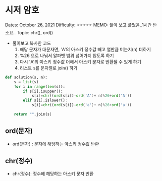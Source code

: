 # 시저 암호

Dates: October 26, 2021
Difficulty: ⭐️⭐️⭐️⭐️⭐️
MEMO: 풀이 보고 풀었음..1시간 반 소요..
Topic: chr(), ord()

- 풀이보고 복사한 코드
    1. 해당 문자가 대문자면, 'A'의 아스키 정수값 빼고 얼만큼 미는지(n) 더하기
    2. %26 으로 나눠서 알파벳 범위 넘어가지 않도록 하기 
    3. 다시 'A'의 아스키 정수값 더해서 아스키 문자로 반환될 수 있게 하기
    4. 리스트 s를 문자열로 join() 하기

```python
def solution(s, n):
    s = list(s)
    for i in range(len(s)):
        if s[i].isupper():
            s[i]=chr((ord(s[i])-ord('A')+ n)%26+ord('A'))
        elif s[i].islower():
            s[i]=chr((ord(s[i])-ord('a')+ n)%26+ord('a'))
            
    return "".join(s)
```

## ord(문자)

- ord(문자) : 문자에 해당하는 아스키 정수값 반환

## chr(정수)

- chr(정수): 정수에 해당하는 아스키 문자 반환